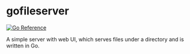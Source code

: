 # gofileserver
[![Go Reference](https://pkg.go.dev/badge/github.com/plan97/gofileserver.svg)](https://pkg.go.dev/github.com/plan97/gofileserver)

A simple server with web UI, which serves files under a directory and is written in Go.

